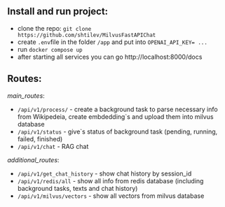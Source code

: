 **Install and run project:** 
-
- clone the repo: ```git clone https://github.com/shtilev/MilvusFastAPIChat```
- create ```.env```file in the folder ```/app``` and put into ```OPENAI_API_KEY= ...```
- run ```docker compose up```
- after starting all services you can go http://localhost:8000/docs

**Routes**:
-
*main_routes*:

- ```/api/v1/process/``` - create a background task to parse necessary info from Wikipedeia, create embdedding`s and upload them into milvus database
- ```/api/v1/status``` - give`s status of background task (pending, running, failed, finished)
- ```/api/v1/chat``` - RAG chat

*additional_routes*:

- ```/api/v1/get_chat_history``` - show chat history by session_id
- ```/api/v1/redis/all``` - show all info from redis database (including background tasks, texts and chat history)
- ```/api/v1/milvus/vectors``` - show all vectors from milvus database
